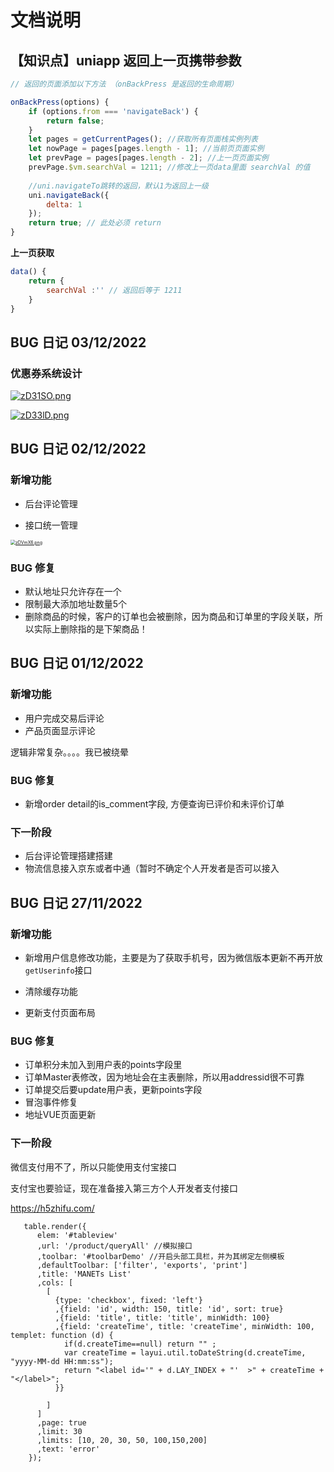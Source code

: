 # 文档说明

## 【知识点】uniapp 返回上一页携带参数

```javascript
// 返回的页面添加以下方法 （onBackPress 是返回的生命周期）

onBackPress(options) {
	if (options.from === 'navigateBack') {
		return false;
	}
	let pages = getCurrentPages(); //获取所有页面栈实例列表
	let nowPage = pages[pages.length - 1]; //当前页页面实例
	let prevPage = pages[pages.length - 2]; //上一页页面实例
	prevPage.$vm.searchVal = 1211; //修改上一页data里面 searchVal 的值
	
	//uni.navigateTo跳转的返回，默认1为返回上一级
	uni.navigateBack({
		delta: 1
	});
	return true; // 此处必须 return 
}

```

**上一页获取**

```js
data() {
	return {
		searchVal :'' // 返回后等于 1211
	}
}

```



## BUG 日记 03/12/2022

### 优惠券系统设计

[![zD31SO.png](https://s1.ax1x.com/2022/12/03/zD31SO.png)](https://imgse.com/i/zD31SO)

[![zD33lD.png](https://s1.ax1x.com/2022/12/03/zD33lD.png)](https://imgse.com/i/zD33lD)





## BUG 日记 02/12/2022

### 新增功能 

- 后台评论管理

- 接口统一管理

[<img src="https://s1.ax1x.com/2022/12/02/zDVmX6.png" alt="zDVmX6.png" style="zoom:50%;" />](https://imgse.com/i/zDVmX6)

### BUG 修复

- 默认地址只允许存在一个
- 限制最大添加地址数量5个
- 删除商品的时候，客户的订单也会被删除，因为商品和订单里的字段关联，所以实际上删除指的是下架商品！



## BUG 日记 01/12/2022

### 新增功能 

- 用户完成交易后评论
- 产品页面显示评论

逻辑非常复杂。。。。我已被绕晕

### BUG 修复

- 新增order detail的is_comment字段, 方便查询已评价和未评价订单

### 下一阶段

- 后台评论管理搭建搭建
- 物流信息接入京东或者中通（暂时不确定个人开发者是否可以接入



## BUG 日记 27/11/2022

### 新增功能 

- 新增用户信息修改功能，主要是为了获取手机号，因为微信版本更新不再开放`getUserinfo`接口

- 清除缓存功能

- 更新支付页面布局

  

### BUG 修复

- 订单积分未加入到用户表的points字段里
- 订单Master表修改，因为地址会在主表删除，所以用addressid很不可靠
- 订单提交后要update用户表，更新points字段
- 冒泡事件修复
- 地址VUE页面更新



### 下一阶段

微信支付用不了，所以只能使用支付宝接口

支付宝也要验证，现在准备接入第三方个人开发者支付接口

https://h5zhifu.com/

```apl
   table.render({
      elem: '#tableview'
      ,url: '/product/queryAll' //模拟接口
      ,toolbar: '#toolbarDemo' //开启头部工具栏，并为其绑定左侧模板
      ,defaultToolbar: ['filter', 'exports', 'print']
      ,title: 'MANETs List'
      ,cols: [
        [
          {type: 'checkbox', fixed: 'left'}
          ,{field: 'id', width: 150, title: 'id', sort: true}
          ,{field: 'title', title: 'title', minWidth: 100}
          ,{field: 'createTime', title: 'createTime', minWidth: 100, templet: function (d) {
            if(d.createTime==null) return "" ;
            var createTime = layui.util.toDateString(d.createTime, "yyyy-MM-dd HH:mm:ss");
            return "<label id='" + d.LAY_INDEX + "'  >" + createTime + "</label>";
          }}
     
        ]
      ]
      ,page: true
      ,limit: 30
      ,limits: [10, 20, 30, 50, 100,150,200]
      ,text: 'error'
    });
```
